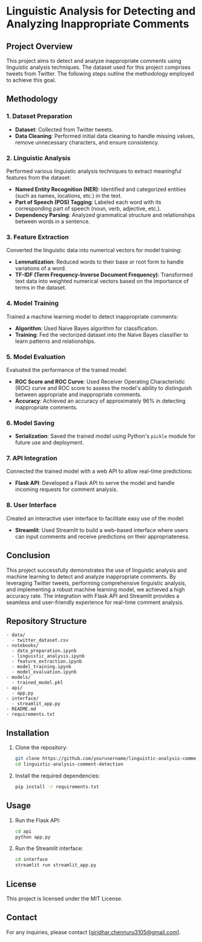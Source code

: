 # Linguistic Analysis for Detecting and Analyzing Inappropriate Comments

## Project Overview
This project aims to detect and analyze inappropriate comments using linguistic analysis techniques. The dataset used for this project comprises tweets from Twitter. The following steps outline the methodology employed to achieve this goal.

## Methodology

### 1. Dataset Preparation
- **Dataset**: Collected from Twitter tweets.
- **Data Cleaning**: Performed initial data cleaning to handle missing values, remove unnecessary characters, and ensure consistency.

### 2. Linguistic Analysis
Performed various linguistic analysis techniques to extract meaningful features from the dataset:
- **Named Entity Recognition (NER)**: Identified and categorized entities (such as names, locations, etc.) in the text.
- **Part of Speech (POS) Tagging**: Labeled each word with its corresponding part of speech (noun, verb, adjective, etc.).
- **Dependency Parsing**: Analyzed grammatical structure and relationships between words in a sentence.

### 3. Feature Extraction
Converted the linguistic data into numerical vectors for model training:
- **Lemmatization**: Reduced words to their base or root form to handle variations of a word.
- **TF-IDF (Term Frequency-Inverse Document Frequency)**: Transformed text data into weighted numerical vectors based on the importance of terms in the dataset.

### 4. Model Training
Trained a machine learning model to detect inappropriate comments:
- **Algorithm**: Used Naive Bayes algorithm for classification.
- **Training**: Fed the vectorized dataset into the Naive Bayes classifier to learn patterns and relationships.

### 5. Model Evaluation
Evaluated the performance of the trained model:
- **ROC Score and ROC Curve**: Used Receiver Operating Characteristic (ROC) curve and ROC score to assess the model's ability to distinguish between appropriate and inappropriate comments.
- **Accuracy**: Achieved an accuracy of approximately 96% in detecting inappropriate comments.

### 6. Model Saving
- **Serialization**: Saved the trained model using Python's `pickle` module for future use and deployment.

### 7. API Integration
Connected the trained model with a web API to allow real-time predictions:
- **Flask API**: Developed a Flask API to serve the model and handle incoming requests for comment analysis.

### 8. User Interface
Created an interactive user interface to facilitate easy use of the model:
- **Streamlit**: Used Streamlit to build a web-based interface where users can input comments and receive predictions on their appropriateness.

## Conclusion
This project successfully demonstrates the use of linguistic analysis and machine learning to detect and analyze inappropriate comments. By leveraging Twitter tweets, performing comprehensive linguistic analysis, and implementing a robust machine learning model, we achieved a high accuracy rate. The integration with Flask API and Streamlit provides a seamless and user-friendly experience for real-time comment analysis.

## Repository Structure
```
- data/
  - twitter_dataset.csv
- notebooks/
  - data_preparation.ipynb
  - linguistic_analysis.ipynb
  - feature_extraction.ipynb
  - model_training.ipynb
  - model_evaluation.ipynb
- models/
  - trained_model.pkl
- api/
  - app.py
- interface/
  - streamlit_app.py
- README.md
- requirements.txt
```

## Installation
1. Clone the repository:
   ```bash
   git clone https://github.com/yourusername/linguistic-analysis-comment-detection.git
   cd linguistic-analysis-comment-detection
   ```
2. Install the required dependencies:
   ```bash
   pip install -r requirements.txt
   ```

## Usage
1. Run the Flask API:
   ```bash
   cd api
   python app.py
   ```
2. Run the Streamlit interface:
   ```bash
   cd interface
   streamlit run streamlit_app.py
   ```

## License
This project is licensed under the MIT License.

## Contact
For any inquiries, please contact [giridhar.chennuru3105@gmail.com].
